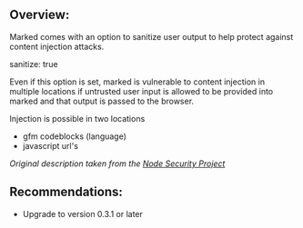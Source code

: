 ## Overview:
Marked comes with an option to sanitize user output to help protect against content injection attacks.

sanitize: true

Even if this option is set, marked is vulnerable to content injection in multiple locations if untrusted user input is allowed to be provided into marked and that output is passed to the browser.

Injection is possible in two locations
- gfm codeblocks (language)
- javascript url's

_Original description taken from the [Node Security Project](https://nodesecurity.io/)_

## Recommendations:
- Upgrade to version 0.3.1 or later
